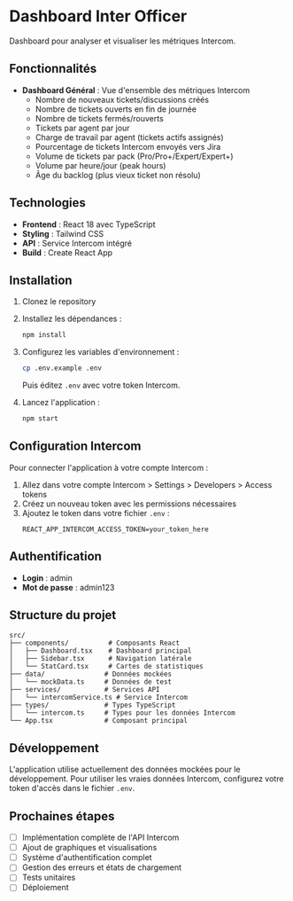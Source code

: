# Dashboard Inter Officer

Dashboard pour analyser et visualiser les métriques Intercom.

## Fonctionnalités

- **Dashboard Général** : Vue d'ensemble des métriques Intercom
  - Nombre de nouveaux tickets/discussions créés
  - Nombre de tickets ouverts en fin de journée
  - Nombre de tickets fermés/rouverts
  - Tickets par agent par jour
  - Charge de travail par agent (tickets actifs assignés)
  - Pourcentage de tickets Intercom envoyés vers Jira
  - Volume de tickets par pack (Pro/Pro+/Expert/Expert+)
  - Volume par heure/jour (peak hours)
  - Âge du backlog (plus vieux ticket non résolu)

## Technologies

- **Frontend** : React 18 avec TypeScript
- **Styling** : Tailwind CSS
- **API** : Service Intercom intégré
- **Build** : Create React App

## Installation

1. Clonez le repository
2. Installez les dépendances :
   ```bash
   npm install
   ```

3. Configurez les variables d'environnement :
   ```bash
   cp .env.example .env
   ```
   Puis éditez `.env` avec votre token Intercom.

4. Lancez l'application :
   ```bash
   npm start
   ```

## Configuration Intercom

Pour connecter l'application à votre compte Intercom :

1. Allez dans votre compte Intercom > Settings > Developers > Access tokens
2. Créez un nouveau token avec les permissions nécessaires
3. Ajoutez le token dans votre fichier `.env` :
   ```
   REACT_APP_INTERCOM_ACCESS_TOKEN=your_token_here
   ```

## Authentification

- **Login** : admin
- **Mot de passe** : admin123

## Structure du projet

```
src/
├── components/          # Composants React
│   ├── Dashboard.tsx    # Dashboard principal
│   ├── Sidebar.tsx      # Navigation latérale
│   └── StatCard.tsx     # Cartes de statistiques
├── data/               # Données mockées
│   └── mockData.ts     # Données de test
├── services/           # Services API
│   └── intercomService.ts # Service Intercom
├── types/              # Types TypeScript
│   └── intercom.ts     # Types pour les données Intercom
└── App.tsx             # Composant principal
```

## Développement

L'application utilise actuellement des données mockées pour le développement. Pour utiliser les vraies données Intercom, configurez votre token d'accès dans le fichier `.env`.

## Prochaines étapes

- [ ] Implémentation complète de l'API Intercom
- [ ] Ajout de graphiques et visualisations
- [ ] Système d'authentification complet
- [ ] Gestion des erreurs et états de chargement
- [ ] Tests unitaires
- [ ] Déploiement
